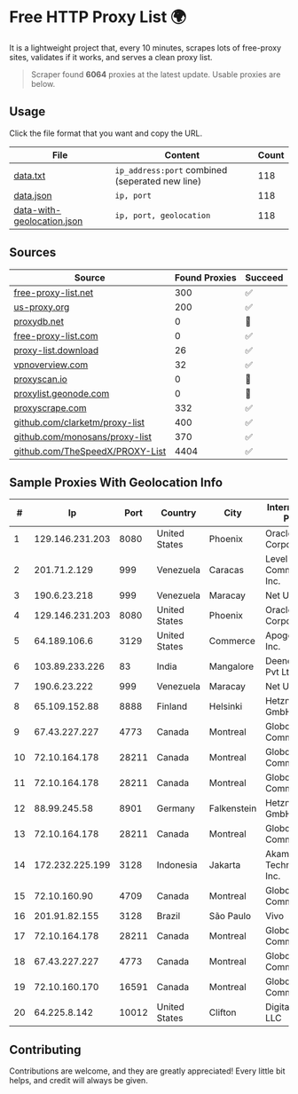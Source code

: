 
# Free HTTP Proxy List 🌍

It is a lightweight project that, every 10 minutes, scrapes lots of free-proxy sites, validates if it works, and serves a clean proxy list.


> Scraper found **6064** proxies at the latest update. Usable proxies are below.

## Usage

Click the file format that you want and copy the URL.


|File|Content|Count|
|----|-------|-----|
|[data.txt](https://raw.githubusercontent.com/themiralay/Proxy-List-World/master/data.txt)|`ip_address:port` combined (seperated new line)|118|
|[data.json](https://raw.githubusercontent.com/themiralay/Proxy-List-World/master/data.json)|`ip, port`|118|
|[data-with-geolocation.json](https://raw.githubusercontent.com/themiralay/Proxy-List-World/master/data-with-geolocation.json)|`ip, port, geolocation`|118|

## Sources

|Source|Found Proxies|Succeed|
|------|-------------|-------|
|[free-proxy-list.net](https://free-proxy-list.net)|300|✅|
|[us-proxy.org](https://www.us-proxy.org)|200|✅|
|[proxydb.net](http://proxydb.net)|0|🚫|
|[free-proxy-list.com](https://free-proxy-list.com/?page=&port=&type%5B%5D=http&type%5B%5D=https&up_time=0&search=Search)|0|✅|
|[proxy-list.download](https://www.proxy-list.download/HTTP)|26|✅|
|[vpnoverview.com](https://vpnoverview.com/privacy/anonymous-browsing/free-proxy-servers)|32|✅|
|[proxyscan.io](https://www.proxyscan.io)|0|🚫|
|[proxylist.geonode.com](https://proxylist.geonode.com/api/proxy-list?limit=300&page=1&sort_by=lastChecked&sort_type=desc&protocols=http,https)|0|🚫|
|[proxyscrape.com](https://api.proxyscrape.com/v2/?request=displayproxies&protocol=http&timeout=10000&country=all&ssl=all&anonymity=all)|332|✅|
|[github.com/clarketm/proxy-list](https://raw.githubusercontent.com/clarketm/proxy-list/master/proxy-list-raw.txt)|400|✅|
|[github.com/monosans/proxy-list](https://raw.githubusercontent.com/monosans/proxy-list/main/proxies/http.txt)|370|✅|
|[github.com/TheSpeedX/PROXY-List](https://raw.githubusercontent.com/TheSpeedX/PROXY-List/master/http.txt)|4404|✅|


## Sample Proxies With Geolocation Info

|#|Ip|Port|Country|City|Internet Service Provider|
|-|--|----|-------|----|-------------------------|
|1|129.146.231.203|8080|United States|Phoenix|Oracle Corporation|
|2|201.71.2.129|999|Venezuela|Caracas|Level 3 Communications, Inc.|
|3|190.6.23.218|999|Venezuela|Maracay|Net Uno|
|4|129.146.231.203|8080|United States|Phoenix|Oracle Corporation|
|5|64.189.106.6|3129|United States|Commerce|Apogee Telecom Inc.|
|6|103.89.233.226|83|India|Mangalore|Deenet Services Pvt Ltd|
|7|190.6.23.222|999|Venezuela|Maracay|Net Uno|
|8|65.109.152.88|8888|Finland|Helsinki|Hetzner Online GmbH|
|9|67.43.227.227|4773|Canada|Montreal|GloboTech Communications|
|10|72.10.164.178|28211|Canada|Montreal|GloboTech Communications|
|11|72.10.164.178|28211|Canada|Montreal|GloboTech Communications|
|12|88.99.245.58|8901|Germany|Falkenstein|Hetzner Online GmbH|
|13|72.10.164.178|28211|Canada|Montreal|GloboTech Communications|
|14|172.232.225.199|3128|Indonesia|Jakarta|Akamai Technologies, Inc.|
|15|72.10.160.90|4709|Canada|Montreal|GloboTech Communications|
|16|201.91.82.155|3128|Brazil|São Paulo|Vivo|
|17|72.10.164.178|28211|Canada|Montreal|GloboTech Communications|
|18|67.43.227.227|4773|Canada|Montreal|GloboTech Communications|
|19|72.10.160.170|16591|Canada|Montreal|GloboTech Communications|
|20|64.225.8.142|10012|United States|Clifton|DigitalOcean, LLC|



## Contributing

Contributions are welcome, and they are greatly appreciated! Every
little bit helps, and credit will always be given.

